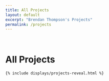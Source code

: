 ```yaml
---
title: All Projects
layout: default
excerpt: "Brendan Thompson's Projects"
permalink: /projects
---
```


<div class="container">
	<br>
	<div class="home-title">
	    <h1>All Projects</h1>
	</div>

	{% include displays/projects-reveal.html %}
</div>